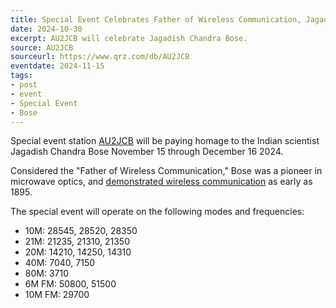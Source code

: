 ```yaml
---
title: Special Event Celebrates Father of Wireless Communication, Jagadish Chandra Bose
date: 2024-10-30
excerpt: AU2JCB will celebrate Jagadish Chandra Bose.
source: AU2JCB
sourceurl: https://www.qrz.com/db/AU2JCB
eventdate: 2024-11-15
tags:
- post
- event
- Special Event
- Bose
---
```

Special event station [AU2JCB](https://www.qrz.com/db/AU2JCB) will be paying homage to the Indian scientist Jagadish Chandra Bose November 15 through December 16 2024. 

Considered the "Father of Wireless Communication," Bose was a pioneer in microwave optics, and [demonstrated wireless communication](https://en.wikipedia.org/wiki/Jagadish_Chandra_Bose) as early as 1895.

The special event will operate on the following modes and frequencies:

- 10M: 28545, 28520, 28350
- 21M: 21235, 21310, 21350
- 20M: 14210, 14250, 14310
- 40M: 7040, 7150
- 80M: 3710
- 6M FM: 50800, 51500
- 10M FM: 29700